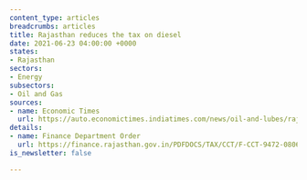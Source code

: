 ```yaml
---
content_type: articles
breadcrumbs: articles
title: Rajasthan reduces the tax on diesel
date: 2021-06-23 04:00:00 +0000
states:
- Rajasthan
sectors:
- Energy
subsectors:
- Oil and Gas
sources:
- name: Economic Times
  url: https://auto.economictimes.indiatimes.com/news/oil-and-lubes/rajasthan-lowers-vat-on-diesel-for-mining-sector/83534807
details:
- name: Finance Department Order
  url: https://finance.rajasthan.gov.in/PDFDOCS/TAX/CCT/F-CCT-9472-08062021.pdf
is_newsletter: false

---
```

